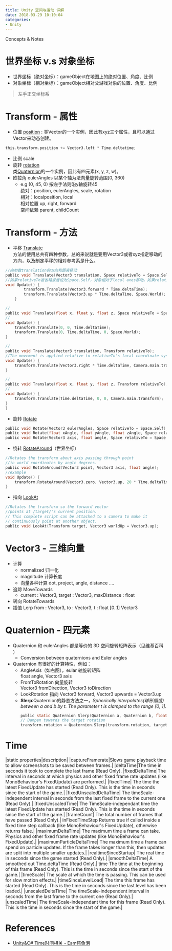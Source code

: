 ```yaml
---
title: Unity 空间与运动 详解
date: 2018-03-29 10:10:04
categories:
- Unity
---
```

Concepts & Notes

# 世界坐标 v.s 对象坐标
- 世界坐标（绝对坐标）：gameObject在地图上的绝对位置、角度、比例
- 对象坐标（相对坐标）：gameObject相对父游戏对象的位置、角度、比例

> 左手正交坐标系

# Transform - 属性
- 位置 [position](https://docs.unity3d.com/ScriptReference/Transform-position.html) : 类Vector的一个实例，因此有xyz三个属性，且可以通过Vector来动态创建。
```c
this.transform.position += Vector3.left * Time.deltatime;
```
- 比例 scale
- 旋转 [rotation](https://docs.unity3d.com/ScriptReference/Transform-rotation.html)   
类[Quaternion](https://docs.unity3d.com/ScriptReference/Quaternion.html)的一个实例，因此有四元素(x, y, z, w)。
- 欧拉角 eulerAngles 以某个轴为法向量旋转范围[0, 360)
    + e.g (0, 45, 0) 按左手法则沿y轴旋转45  
绝对：position, eulerAngles, scale, rotation  
相对：localposition, local  
相对位置 up, right, forward  
空间依赖 parent, childCount  

# Transform - 方法
- 平移 [Translate](https://docs.unity3d.com/ScriptReference/Transform.Translate.html)   
方法的使用总共有四种参数，总的来说就是要用Vector3或者xyz指定移动的方向，以及制定平移的相对参考系是什么。  
```c
//向参数translation的方向和距离移动
public void Translate(Vector3 translation, Space relativeTo = Space.Self);
//如果relativeTo被省略或者设为Space.Self，对象相对于local axes移动。如果relativeTo设置为Space.World，对象相对于世界坐标系移动
void Update() {
        transform.Translate(Vector3.forward * Time.deltaTime);
        transform.Translate(Vector3.up * Time.deltaTime, Space.World);
    }

//
public void Translate(float x, float y, float z, Space relativeTo = Space.Self);
//
void Update() {
    transform.Translate(0, 0, Time.deltaTime);
    transform.Translate(0, Time.deltaTime, 0, Space.World);
}

//
public void Translate(Vector3 translation, Transform relativeTo);
//The movement is applied relative to relativeTo's local coordinate system. If relativeTo is null, the movement is applied relative to the world coordinate system.
void Update() {
    transform.Translate(Vector3.right * Time.deltaTime, Camera.main.transform);
}

//
public void Translate(float x, float y, float z, Transform relativeTo);
//
void Update() {
    transform.Translate(Time.deltaTime, 0, 0, Camera.main.transform);
}
}
```

- 旋转 [Rotate](https://docs.unity3d.com/ScriptReference/Vector3.html)  

```c
public void Rotate(Vector3 eulerAngles, Space relativeTo = Space.Self);
public void Rotate(float xAngle, float yAngle, float zAngle, Space relativeTo = Space.Self);
public void Rotate(Vector3 axis, float angle, Space relativeTo = Space.Self);
```

- 绕转 [RotateAround](https://docs.unity3d.com/ScriptReference/Transform.RotateAround.html)（世界坐标）  

```c
//Rotates the transform about axis passing through point 
//in world coordinates by angle degrees.
public void RotateAround(Vector3 point, Vector3 axis, float angle);
//example
void Update() {
    transform.RotateAround(Vector3.zero, Vector3.up, 20 * Time.deltaTime);
}
```
- 指向 [LookAt](https://docs.unity3d.com/ScriptReference/Transform.LookAt.html)
```c
//Rotates the transform so the forward vector 
//points at /target/'s current position.
// This complete script can be attached to a camera to make it
// continuously point at another object.
public void LookAt(Transform target, Vector3 worldUp = Vector3.up);
```

# Vector3 - 三维向量
- 计算
    + normalized 归一化
    +  magnitude 计算长度
    +  向量各种计算 dot, project, angle, distance ….
- 追踪 MoveTowards
    + current : Vector3, target : Vector3, maxDistance : float
- 转向 RotateTowards
- 插值 Lerp
from : Vector3, to : Vector3, t : float [0..1]
Vector3

# Quaternion - 四元素
- Quaternion 和 eulerAngles 都是等价的 3D 空间旋转矩阵表示（见维基百科 ）
    + Conversion between quaternions and Euler angles
- Quaternion 有很好的计算特性，例如：
    + AngleAxis（如右图），eular 轴旋转矩阵  
        float angle, Vector3 axis
    + FromToRotation 向量旋转  
        Vector3 fromDirection, Vector3 toDirection
    + LookRotation 指向
        Vector3 forward, Vector3 upwards = Vector3.up
    + **Slerp**:Quaternion的静态方法之一，*Spherically interpolates(球形插值) between a and b by t. The parameter t is clamped to the range [0, 1]*.
        ```c
        public static Quaternion Slerp(Quaternion a, Quaternion b, float t);
        // Dampen towards the target rotation
        transform.rotation = Quaternion.Slerp(transform.rotation, target,  Time.deltaTime * smooth);
        ```

# Time
|static properties|description|
|captureFramerate|Slows game playback time to allow screenshots to be saved between frames.|
|deltaTime|The time in seconds it took to complete the last frame (Read Only).
|fixedDeltaTime|The interval in seconds at which physics and other fixed frame rate updates (like MonoBehaviour's FixedUpdate) are performed.|
|fixedTime|   The time the latest FixedUpdate has started (Read Only). This is the time in seconds since the start of the game.|
|fixedUnscaledDeltaTime|  The timeScale-independent interval in seconds from the last fixed frame to the current one (Read Only).|
|fixedUnscaledTime|   The TimeScale-independant time the latest FixedUpdate has started (Read Only). This is the time in seconds since the start of the game.|
|frameCount|  The total number of frames that have passed (Read Only).|
inFixedTimeStep Returns true if called inside a fixed time step callback (like MonoBehaviour's FixedUpdate), otherwise returns false.|
|maximumDeltaTime|    The maximum time a frame can take. Physics and other fixed frame rate updates (like MonoBehaviour's FixedUpdate).|
|maximumParticleDeltaTime|    The maximum time a frame can spend on particle updates. If the frame takes longer than this, then updates are split into multiple smaller updates.|
|realtimeSinceStartup|    The real time in seconds since the game started (Read Only).|
|smoothDeltaTime| A smoothed out Time.deltaTime (Read Only).|
time    The time at the beginning of this frame (Read Only). This is the time in seconds since the start of the game.|
|timeScale|   The scale at which the time is passing. This can be used for slow motion effects.|
|timeSinceLevelLoad|  The time this frame has started (Read Only). This is the time in seconds since the last level has been loaded.|
|unscaledDeltaTime|   The timeScale-independent interval in seconds from the last frame to the current one (Read Only).|
|unscaledTime|    The timeScale-independant time for this frame (Read Only). This is the time in seconds since the start of the game.|

# References
- [Unity&C# Time时间相关 - Eam鳄鱼泪](https://www.cnblogs.com/caymanlu/p/6361675.html)